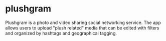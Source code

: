 # plushgram
Plushgram is a photo and video sharing social networking service. The app allows users to upload "plush related" media that can be edited with filters and organized by hashtags and geographical tagging.
